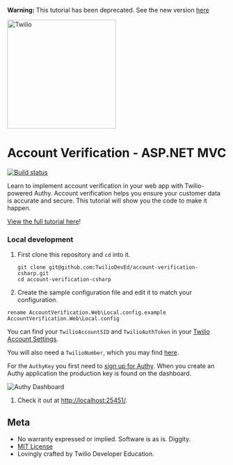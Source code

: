 **Warning:** This tutorial has been deprecated. See the new version [here](https://github.com/TwilioDevEd/account-security-csharp) 

<a href="https://www.twilio.com">
  <img src="https://static0.twilio.com/marketing/bundles/marketing/img/logos/wordmark-red.svg" alt="Twilio" width="250" />
</a>

# Account Verification - ASP.NET MVC

[![Build status](https://ci.appveyor.com/api/projects/status/u7adfy20o1d2mcbt?svg=true)](https://ci.appveyor.com/project/TwilioDevEd/account-verification-csharp)

Learn to implement account verification in your web app with Twilio-powered Authy. Account verification helps you ensure your customer data is accurate and secure. This tutorial will show you the code to make it happen.

[View the full tutorial here](https://www.twilio.com/docs/tutorials/walkthrough/account-verification/csharp/mvc)!

### Local development

1. First clone this repository and `cd` into it.

   ```shell
   git clone git@github.com:TwilioDevEd/account-verification-csharp.git
   cd account-verification-csharp
   ```

1. Create the sample configuration file and edit it to match your configuration.

  ```shell
  rename AccountVerification.Web\Local.config.example AccountVerification.Web\Local.config
  ```

 You can find your `TwilioAccountSID` and `TwilioAuthToken` in your
 [Twilio Account Settings](https://www.twilio.com/console).

 You will also need a `TwilioNumber`, which you may find
 [here](https://www.twilio.com/user/account/phone-numbers/incoming).

 For the `AuthyKey` you first need to [sign up for Authy](https://dashboard.authy.com/signup).
 When you create an Authy application the production key is found on the dashboard.

 ![Authy Dashboard](http://s3.amazonaws.com/howtodocs/2fa-authy-dashboard.png)

1. Check it out at [http://localhost:25451/](http://localhost:25451/).

## Meta

* No warranty expressed or implied. Software is as is. Diggity.
* [MIT License](http://www.opensource.org/licenses/mit-license.html)
* Lovingly crafted by Twilio Developer Education.
